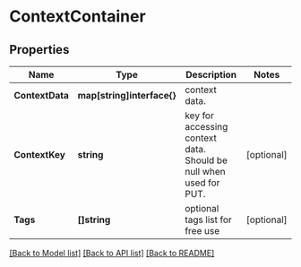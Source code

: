 # ContextContainer

## Properties

Name | Type | Description | Notes
------------ | ------------- | ------------- | -------------
**ContextData** | **map[string]interface{}** | context data. | 
**ContextKey** | **string** | key for accessing context data. Should be null when used for PUT. | [optional] 
**Tags** | **[]string** | optional tags list for free use | [optional] 

[[Back to Model list]](../README.md#documentation-for-models) [[Back to API list]](../README.md#documentation-for-api-endpoints) [[Back to README]](../README.md)


